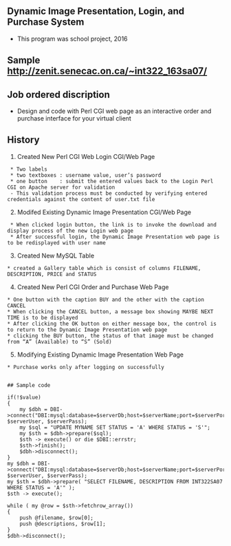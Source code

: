 ## Dynamic Image Presentation, Login, and Purchase System

  * This program was school project, 2016

## Sample  http://zenit.senecac.on.ca/~int322_163sa07/

## Job ordered discription

  * Design and code with Perl CGI web page as an interactive order and purchase interface for your virtual client

## History

   1. Created New Perl CGI Web Login CGI/Web Page   
   
     * Two labels
     * two textboxes : username value, user’s password
     * one button    : submit the entered values back to the Login Perl CGI on Apache server for validation
     - This validation process must be conducted by verifying entered credentials against the content of user.txt file
     
     
   2. Modifed Existing Dynamic Image Presentation CGI/Web Page
   
     * When clicked login button, the link is to invoke the download and display process of the new Login web page
     * After successful login, the Dynamic Image Presentation web page is to be redisplayed with user name
   
   
   3. Created New MySQL Table
   
    * created a Gallery table which is consist of columns FILENAME, DESCRIPTION, PRICE and STATUS
   
   
   4. Created New Perl CGI Order and Purchase Web Page
   
    * One button with the caption BUY and the other with the caption CANCEL
    * When clicking the CANCEL button, a message box showing MAYBE NEXT TIME is to be displayed
    * After clicking the OK button on either message box, the control is to return to the Dynamic Image Presentation web page
    * clicking the BUY button, the status of that image must be changed from “A” (Available) to “S” (Sold)
   
   
   5. Modifying Existing Dynamic Image Presentation Web Page
   
    * Purchase works only after logging on successfully
   
   
    ## Sample code
    
    if(!$value)
    {	
	    my $dbh = DBI->connect("DBI:mysql:database=$serverDb;host=$serverName;port=$serverPort", $serverUser, $serverPass);
	    my $sql = "UPDATE MYNAME SET STATUS = 'A' WHERE STATUS = 'S'";
    	my $sth = $dbh->prepare($sql);
	    $sth -> execute() or die $DBI::errstr;
	    $sth->finish();
	    $dbh->disconnect();
    }
    my $dbh = DBI->connect("DBI:mysql:database=$serverDb;host=$serverName;port=$serverPort", $serverUser, $serverPass);
    my $sth = $dbh->prepare( "SELECT FILENAME, DESCRIPTION FROM INT322SA07 WHERE STATUS = 'A'" );
    $sth -> execute();

    while ( my @row = $sth->fetchrow_array())
    {
	    push @filename, $row[0];
	    push @descriptions, $row[1];
    }
    $dbh->disconnect();
   
   
